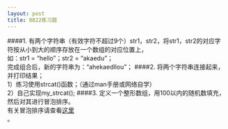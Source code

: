 ```yaml
---
layout: post
title: 0822练习题
---
```

####1.
有两个字符串（有效字符不超过9个）str1，str2，将str1，str2的对应字符按从小到大的顺序存放在一个数组的对应位置上，<br>
如：str1 = “hello”；str2 = “akaedu”；<br>
完成组合后，新的字符串为：“ahekaedllou”；
####2.
将两个字符串连接起来，并打印结果；<br>
1）练习使用strcat()函数；（通过man手册或网络自学）<br>
2）自己实现my\_strcat();
####3.
定义一个整形数组，用100以内的随机数填充，然后对其进行冒泡排序。<br>
有关冒泡排序请查看<a href="http://baike.baidu.com/view/254413.htm">这里</a><br>。
